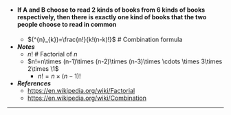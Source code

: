 - #### If A and B choose to read 2 kinds of books from 6 kinds of books respectively, then there is exactly one kind of books that the two people choose to read in common
    - $(^{n}_{k})=\frac{n!}{k!(n-k)!}$ # Combination formula
- ***Notes***
    - $n!$ # Factorial of $n$
    - $n!=n\times (n-1)\times (n-2)\times (n-3)\times \cdots \times 3\times 2\times \1$
        - $n!=n\times(n-1)!$
- ***References***
    - https://en.wikipedia.org/wiki/Factorial
    - https://en.wikipedia.org/wiki/Combination
- ---
